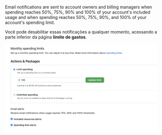 Email notifications are sent to account owners and billing managers when spending reaches 50%, 75%, 90% and 100% of your account's included usage and when spending reaches 50%, 75%, 90%, and 100% of your account's spending limit.

Você pode desabilitar essas notificações a qualquer momento, acessando a parte inferior da página **limite de gastos**.

![Captura de tela das configurações de notificação de e-mail](/assets/images/help/billing/actions-packages-spending-limit-notifications.png)
